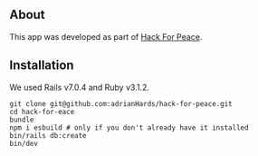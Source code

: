 ## About
This app was developed as part of [Hack For Peace](https://hackforpeace.net/).

## Installation
We used Rails v7.0.4 and Ruby v3.1.2.

```
git clone git@github.com:adrianHards/hack-for-peace.git
cd hack-for-eace
bundle
npm i esbuild # only if you don't already have it installed
bin/rails db:create
bin/dev
```
